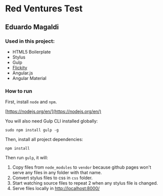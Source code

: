 # Red Ventures Test
## Eduardo Magaldi

### Used in this project:

- HTML5 Boilerplate
- Stylus
- Gulp
- [Flickity](http://flickity.metafizzy.co/)
- Angular.js
- Angular Material

### How to run

First, install ```node``` and ```npm```.

[https://nodejs.org/en/](https://nodejs.org/en/)

You will also need Gulp CLI installed globally:

```sudo npm install gulp -g```

Then, install all project dependencies:

```npm install```

Then run ```gulp```, it will:

1. Copy files from ```node_modules``` to ```vendor``` because github pages won't serve any files in any folder with that name.
2. Convert stylus files to css in ```css``` folder.
3. Start watching source files to repeat 2 when any stylus file is changed.
4. Serve files locally in [http://localhost:8000/](http://localhost:8000/)